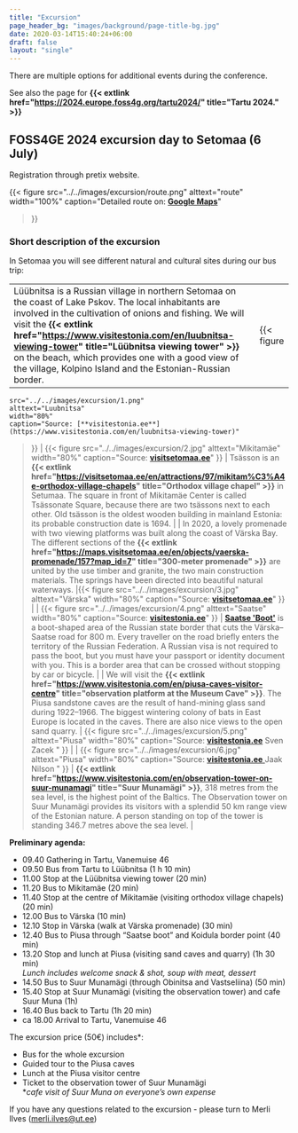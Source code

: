 ```yaml
---
title: "Excursion"
page_header_bg: "images/background/page-title-bg.jpg"
date: 2020-03-14T15:40:24+06:00
draft: false
layout: "single"
---
```


There are multiple options for additional events during the conference.

See also the page for  **{{< extlink href="https://2024.europe.foss4g.org/tartu2024/" title="Tartu 2024." >}}**


## FOSS4GE 2024 excursion day to Setomaa (6 July)
Registration through pretix website.

{{< figure
    src="../../images/excursion/route.png"
    alttext="route"
    width="100%"
    caption="Detailed route on: [**Google Maps**](https://www.google.com/maps/dir/Vanemuise+46,+51003+Tartu/58.055161,27.596882/Mikitam%C3%A4e+vana+ts%C3%A4sson,+Soelaane,+Mikitam%C3%A4e,+V%C3%B5ru+County/Parkla/Piusa,+V%C3%B5ru+County/57.7152105,27.0550215/Vanemuise+46,+Vanemuise,+Tartu/@57.7147204,26.9815008,11.6z/data=!4m44!4m43!1m5!1m1!1s0x46eb371f97e64209:0x24e032d9e4eb774d!2m2!1d26.7162785!2d58.3733544!1m0!1m5!1m1!1s0x46eac0e254ed1ccd:0x855d44ec200e21e7!2m2!1d27.5435937!2d58.0025567!1m10!1m1!1s0x46eabfa488084177:0x469c0b841f72352a!2m2!1d27.6341845!2d57.9577962!3m4!1m2!1d27.7202798!2d57.9106558!3s0x46eabde4d9b2adcd:0x235f3e0e6129e58a!1m10!1m1!1s0x46ea934433f9124b:0x6a27e22a7783181f!2m2!1d27.4664858!2d57.8407211!3m4!1m2!1d27.3067471!2d57.7302078!3s0x46eaf3337d5e1991:0x21135dbf2735158b!1m0!1m5!1m1!1s0x46eb371fbd6f367b:0x78a41ede2f6ccf04!2m2!1d26.7167174!2d58.3739346!3e0?entry=ttu)"
>}}  

### Short description of the excursion


In Setomaa you will see different natural and cultural sites during our bus trip:

|                   |                                  |
|-----------------------|-----------------------------------------|
| Lüübnitsa is a Russian village in northern Setomaa on the coast of Lake Pskov. The local inhabitants are involved in the cultivation of onions and fishing. We will visit the **{{< extlink href="https://www.visitestonia.com/en/luubnitsa-viewing-tower" title="Lüübnitsa viewing tower" >}}** on the beach, which provides one with a good view of the village, Kolpino Island and the Estonian-Russian border.  | {{< figure
    src="../../images/excursion/1.png"
    alttext="Luubnitsa"
    width="80%"
    caption="Source: [**visitestonia.ee**](https://www.visitestonia.com/en/luubnitsa-viewing-tower)"
>}}           |
{{< figure
    src="../../images/excursion/2.jpg"
    alttext="Mikitamäe"
    width="80%"
    caption="Source: [**visitsetomaa.ee**](https://visitsetomaa.ee/en/attractions/97/mikitam%C3%A4e-orthodox-village-chapels)"
>}}    | Tsässon is an **{{< extlink href="https://visitsetomaa.ee/en/attractions/97/mikitam%C3%A4e-orthodox-village-chapels" title="Orthodox village chapel" >}}** in Setumaa. The square in front of Mikitamäe Center is called Tsässonate Square, because there are two tsässons next to each other. Old tsässon is the oldest wooden building in mainland Estonia: its probable construction date is 1694. |
| In 2020, a lovely promenade with two viewing platforms was built along the coast of Värska Bay. The different sections of the **{{< extlink href="https://maps.visitsetomaa.ee/en/objects/vaerska-promenade/157?map_id=7" title="300-meter promenade" >}}** are united by the use timber and granite, the two main construction materials. The springs have been directed into beautiful natural waterways.  |{{< figure
    src="../../images/excursion/3.jpg"
    alttext="Värska"
    width="80%"
    caption="Source: [**visitsetomaa.ee**](https://maps.visitsetomaa.ee/en/objects/vaerska-promenade/157?map_id=7)"
>}}            |
| {{< figure
    src="../../images/excursion/4.png"
    alttext="Saatse"
    width="80%"
    caption="Source: [**visitestonia.ee**](https://www.visitestonia.com/en/saatse-boot)"
>}}  | [**Saatse 'Boot'**](https://www.visitestonia.com/en/saatse-boot) is a boot-shaped area of the Russian state border that cuts the Värska–Saatse road for 800 m. Every traveller on the road briefly enters the territory of the Russian Federation. A Russian visa is not required to pass the boot, but you must have your passport or identity document with you. This is a border area that can be crossed without stopping by car or bicycle.           |
| We will visit the **{{< extlink href="https://www.visitestonia.com/en/piusa-caves-visitor-centre" title="observation platform at the Museum Cave" >}}**. The Piusa sandstone caves are the result of hand-mining glass sand during 1922–1966. The biggest wintering colony of bats in East Europe is located in the caves. There are also nice views to the open sand quarry. | {{< figure
    src="../../images/excursion/5.png"
    alttext="Piusa"
    width="80%"
    caption="Source: [**visitestonia.ee**](https://www.visitestonia.com/en/piusa-caves-visitor-centre) Sven Zacek "
>}}           |
| {{< figure
    src="../../images/excursion/6.jpg"
    alttext="Piusa"
    width="80%"
    caption="Source: [**visitestonia.ee** ](https://www.visitestonia.com/en/observation-tower-on-suur-munamagi) Jaak Nilson "
>}}   | **{{< extlink href="https://www.visitestonia.com/en/observation-tower-on-suur-munamagi" title="Suur Munamägi" >}}**, 318 metres from the sea level, is the highest point of the Baltics. The Observation tower on Suur Munamägi provides its visitors with a splendid 50 km range view of the Estonian nature. A person standing on top of the tower is standing 346.7 metres above the sea level.            |


**Preliminary agenda:**

- 09.40 Gathering in Tartu, Vanemuise 46
- 09.50 Bus from Tartu to Lüübnitsa (1 h 10 min)
- 11.00 Stop at the Lüübnitsa viewing tower (20 min)
- 11.20 Bus to Mikitamäe (20 min)
- 11.40 Stop at the centre of Mikitamäe (visiting orthodox village chapels) (20 min)
- 12.00 Bus to Värska (10 min)
- 12.10 Stop in Värska (walk at Värska promenade) (30 min)
- 12.40 Bus to Piusa through “Saatse boot” and Koidula border point (40 min)
- 13.20 Stop and lunch at Piusa (visiting sand caves and quarry) (1h 30 min)  
*Lunch includes welcome snack & shot, soup with meat, dessert*
- 14.50 Bus to Suur Munamägi (through Obinitsa and Vastseliina) (50 min)
- 15.40 Stop at Suur Munamägi (visiting the observation tower) and cafe Suur Muna (1h)
- 16.40 Bus back to Tartu (1h 20 min)
- ca 18.00 Arrival to Tartu, Vanemuise 46


The excursion price (50€) includes*:
- Bus for the whole excursion
- Guided tour to the Piusa caves
- Lunch at the Piusa visitor centre
- Ticket to the observation tower of Suur Munamägi  
**cafe visit of Suur Muna on everyone’s own expense*

If you have any questions related to the excursion - please turn to Merli Ilves (merli.ilves@ut.ee)
